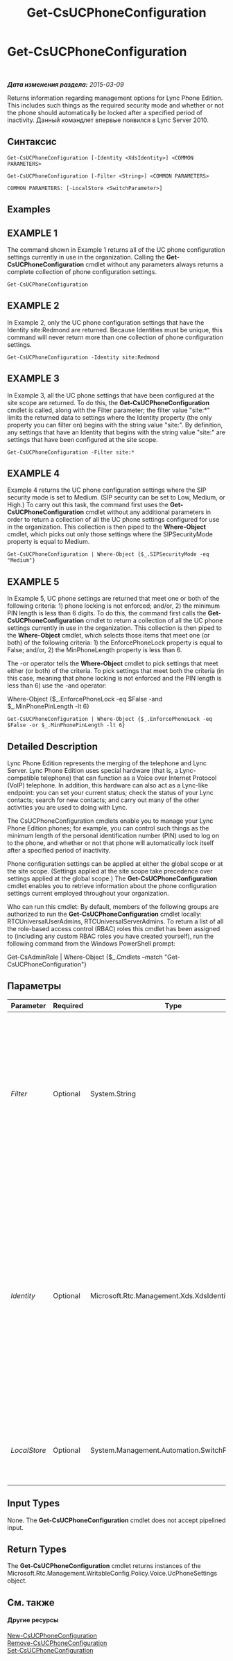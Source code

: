 ﻿---
title: Get-CsUCPhoneConfiguration
TOCTitle: Get-CsUCPhoneConfiguration
ms:assetid: 014bba9e-b5c4-477d-9273-c993e7a7ee9e
ms:mtpsurl: https://technet.microsoft.com/ru-ru/library/Gg398070(v=OCS.15)
ms:contentKeyID: 49308746
ms.date: 05/19/2016
mtps_version: v=OCS.15
ms.translationtype: HT
---

# Get-CsUCPhoneConfiguration

 

_**Дата изменения раздела:** 2015-03-09_

Returns information regarding management options for Lync Phone Edition. This includes such things as the required security mode and whether or not the phone should automatically be locked after a specified period of inactivity. Данный командлет впервые появился в Lync Server 2010.

## Синтаксис

    Get-CsUCPhoneConfiguration [-Identity <XdsIdentity>] <COMMON PARAMETERS>

    Get-CsUCPhoneConfiguration [-Filter <String>] <COMMON PARAMETERS>

    COMMON PARAMETERS: [-LocalStore <SwitchParameter>]

## Examples

## EXAMPLE 1

The command shown in Example 1 returns all of the UC phone configuration settings currently in use in the organization. Calling the **Get-CsUCPhoneConfiguration** cmdlet without any parameters always returns a complete collection of phone configuration settings.

    Get-CsUCPhoneConfiguration

## EXAMPLE 2

In Example 2, only the UC phone configuration settings that have the Identity site:Redmond are returned. Because Identities must be unique, this command will never return more than one collection of phone configuration settings.

    Get-CsUCPhoneConfiguration -Identity site:Redmond

## EXAMPLE 3

In Example 3, all the UC phone settings that have been configured at the site scope are returned. To do this, the **Get-CsUCPhoneConfiguration** cmdlet is called, along with the Filter parameter; the filter value "site:\*" limits the returned data to settings where the Identity property (the only property you can filter on) begins with the string value "site:". By definition, any settings that have an Identity that begins with the string value "site:" are settings that have been configured at the site scope.

    Get-CsUCPhoneConfiguration -Filter site:*

## EXAMPLE 4

Example 4 returns the UC phone configuration settings where the SIP security mode is set to Medium. (SIP security can be set to Low, Medium, or High.) To carry out this task, the command first uses the **Get-CsUCPhoneConfiguration** cmdlet without any additional parameters in order to return a collection of all the UC phone settings configured for use in the organization. This collection is then piped to the **Where-Object** cmdlet, which picks out only those settings where the SIPSecurityMode property is equal to Medium.

    Get-CsUCPhoneConfiguration | Where-Object {$_.SIPSecurityMode -eq "Medium"}

## EXAMPLE 5

In Example 5, UC phone settings are returned that meet one or both of the following criteria: 1) phone locking is not enforced; and/or, 2) the minimum PIN length is less than 6 digits. To do this, the command first calls the **Get-CsUCPhoneConfiguration** cmdlet to return a collection of all the UC phone settings currently in use in the organization. This collection is then piped to the **Where-Object** cmdlet, which selects those items that meet one (or both) of the following criteria: 1) the EnforcePhoneLock property is equal to False; and/or, 2) the MinPhoneLength property is less than 6.

The -or operator tells the **Where-Object** cmdlet to pick settings that meet either (or both) of the criteria. To pick settings that meet both the criteria (in this case, meaning that phone locking is not enforced and the PIN length is less than 6) use the -and operator:

Where-Object {$\_.EnforcePhoneLock -eq $False -and $\_.MinPhonePinLength -lt 6}

    Get-CsUCPhoneConfiguration | Where-Object {$_.EnforcePhoneLock -eq $False -or $_.MinPhonePinLength -lt 6}

## Detailed Description

Lync Phone Edition represents the merging of the telephone and Lync Server. Lync Phone Edition uses special hardware (that is, a Lync-compatible telephone) that can function as a Voice over Internet Protocol (VoIP) telephone. In addition, this hardware can also act as a Lync-like endpoint: you can set your current status; check the status of your Lync contacts; search for new contacts; and carry out many of the other activities you are used to doing with Lync.

The CsUCPhoneConfiguration cmdlets enable you to manage your Lync Phone Edition phones; for example, you can control such things as the minimum length of the personal identification number (PIN) used to log on to the phone, and whether or not that phone will automatically lock itself after a specified period of inactivity.

Phone configuration settings can be applied at either the global scope or at the site scope. (Settings applied at the site scope take precedence over settings applied at the global scope.) The **Get-CsUCPhoneConfiguration** cmdlet enables you to retrieve information about the phone configuration settings current employed throughout your organization.

Who can run this cmdlet: By default, members of the following groups are authorized to run the **Get-CsUCPhoneConfiguration** cmdlet locally: RTCUniversalUserAdmins, RTCUniversalServerAdmins. To return a list of all the role-based access control (RBAC) roles this cmdlet has been assigned to (including any custom RBAC roles you have created yourself), run the following command from the Windows PowerShell prompt:

Get-CsAdminRole | Where-Object {$\_.Cmdlets –match "Get-CsUCPhoneConfiguration"}

## Параметры


<table>
<colgroup>
<col style="width: 25%" />
<col style="width: 25%" />
<col style="width: 25%" />
<col style="width: 25%" />
</colgroup>
<thead>
<tr class="header">
<th>Parameter</th>
<th>Required</th>
<th>Type</th>
<th>Description</th>
</tr>
</thead>
<tbody>
<tr class="odd">
<td><p><em>Filter</em></p></td>
<td><p>Optional</p></td>
<td><p>System.String</p></td>
<td><p>Enables you to use wildcard characters in order to return a collection (or collections) of UC phone configuration settings. To return a collection of all the settings configured at the site scope, use this syntax: -Filter site:*. To return a collection of all the settings that have the string value &quot;EMEA&quot; somewhere in their Identity (the only property you can filter for), use this syntax: -Filter *EMEA*.</p></td>
</tr>
<tr class="even">
<td><p><em>Identity</em></p></td>
<td><p>Optional</p></td>
<td><p>Microsoft.Rtc.Management.Xds.XdsIdentity</p></td>
<td><p>Indicates the unique identifier for the collection of unified communications (UC) phone configuration settings you want to return. To refer to the global settings use this syntax: -Identity global. To refer to a collection configured at the site scope, use syntax similar to this: -Identity &quot;site:Redmond&quot;. Note that you cannot use wildcards when specifying an Identity. If you need to use wildcards then include the Filter parameter instead.</p>
<p>If this parameter is not specified then the <strong>Get-CsUCPhoneConfiguration</strong> cmdlet returns a collection of all the UC phone configuration settings in use in the organization.</p></td>
</tr>
<tr class="odd">
<td><p><em>LocalStore</em></p></td>
<td><p>Optional</p></td>
<td><p>System.Management.Automation.SwitchParameter</p></td>
<td><p>Retrieves the UC phone configuration data from the local replica of the управления rather than from the управления itself.</p></td>
</tr>
</tbody>
</table>


## Input Types

None. The **Get-CsUCPhoneConfiguration** cmdlet does not accept pipelined input.

## Return Types

The **Get-CsUCPhoneConfiguration** cmdlet returns instances of the Microsoft.Rtc.Management.WritableConfig.Policy.Voice.UcPhoneSettings object.

## См. также

#### Другие ресурсы

[New-CsUCPhoneConfiguration](new-csucphoneconfiguration.md)  
[Remove-CsUCPhoneConfiguration](remove-csucphoneconfiguration.md)  
[Set-CsUCPhoneConfiguration](set-csucphoneconfiguration.md)

